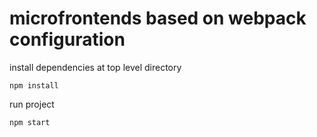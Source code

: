 # microfrontends based on webpack configuration

install dependencies at top level directory

`npm install`

run project

`npm start`
